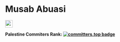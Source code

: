 # Musab Abuasi
<a href="https://www.linkedin.com/in/musab-abuasi/">
  <img align="left" width="24px" src="https://cdn.simpleicons.org/linkedin"  />
</a>
<br/>

#### Palestine Commiters Rank: [![committers.top badge](https://user-badge.committers.top/palestine_private/Musab520.svg)](https://user-badge.committers.top/palestine_private/Musab520)
